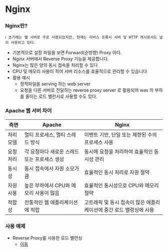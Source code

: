 # Nginx

### Nginx란?
```properties
ℹ️ 초기에는 웹 서버로 주로 사용되었지만, 현재는 리버스 프록시 서버 및 HTTP 캐시로서도 널리 사용되고 있다.   
```
- 기본적으로 설정 파일을 보면 Forward(순방향) Proxy 이다.
- Nginx 서버에서 Reverse Proxy 기능을 제공합니다. 
- Nginx는 많은 양의 동시 접속을 처리할 수 있다
- CPU 및 메모리 사용이 적어 서버 리소스를 효율적으로 관리할 수 있습니다
- 활용 예시
  - 정적파일을 serving 하는 web server
  - 요청을 다른 서버로 전달하는 reverse proxy server 로 활용되어 was 의 부하를 줄이는 로드 밸런서로 사용할 수도 있다.    

### Apache 웹 서버 차이

측면              | Apache                                  | Nginx
------------------|-----------------------------------------|-----------------------------------------
처리 모델         | 멀티 프로세스, 멀티 스레드 방식         | 이벤트 기반, 단일 또는 제한된 수의 프로세스 사용
요청 처리         | 각 요청마다 새로운 스레드 또는 프로세스 생성 | 동시에 요청을 처리하여 효율적인 동시성 관리
동시성             | 동시 접속에서 자원 소모가 큼         | 효율적인 동시 처리로 자원 절약
자원 사용         | 높은 부하에서 CPU와 메모리 사용이 많음  | 효율적인 동시성으로 CPU와 메모리 절약
적합성             | 전통적인 웹 애플리케이션에 적합         | 고트래픽 및 동시 접속이 많은 애플리케이션에 중간 로드 밸렁싱에 사용


### 사용 예제
- Reverse Proxy를 사용한 로드 밸런싱
  - [이동](https://github.com/edel1212/nginxStudy/tree/main/reverse-proxy)
